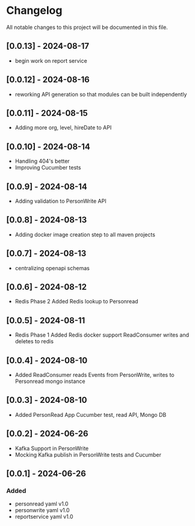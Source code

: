 # Changelog

All notable changes to this project will be documented in this file.

## [0.0.13] - 2024-08-17
- begin work on report service 

## [0.0.12] - 2024-08-16
- reworking API generation so that modules can be built independently

## [0.0.11] - 2024-08-15
- Adding more org, level, hireDate to API

## [0.0.10] - 2024-08-14
- Handling 404's better
- Improving Cucumber tests

## [0.0.9] - 2024-08-14
- Adding validation to PersonWrite API

## [0.0.8] - 2024-08-13
- Adding docker image creation step to all maven projects

## [0.0.7] - 2024-08-13
- centralizing openapi schemas
 
## [0.0.6] - 2024-08-12
- Redis Phase 2
	Added Redis lookup to Personread
	
## [0.0.5] - 2024-08-11
- Redis Phase 1
	Added Redis docker support
	ReadConsumer writes and deletes to redis

## [0.0.4] - 2024-08-10
- Added ReadConsumer
	reads Events from PersonWrite, writes to Personread mongo instance

## [0.0.3] - 2024-08-10
- Added PersonRead App
	Cucumber test, read API, Mongo DB

## [0.0.2] - 2024-06-26
- Kafka Support in PersonWrite
- Mocking Kafka publish in PersonWrite tests and Cucumber


## [0.0.1] - 2024-06-26

### Added
- personread yaml v1.0
- personwrite yaml v1.0
- reportservice yaml v1.0
